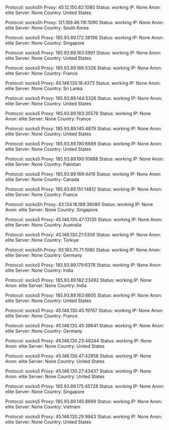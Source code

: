 Protocol: socks5h
Proxy: 45.12.150.82:1080
Status: working
IP: None
Anon: elite
Server: None
Country: United States

Protocol: socks5h
Proxy: 121.169.46.116:1090
Status: working
IP: None
Anon: elite
Server: None
Country: South Korea

Protocol: socks5
Proxy: 185.93.89.172:36198
Status: working
IP: None
Anon: elite
Server: None
Country: Singapore

Protocol: socks5
Proxy: 185.93.89.163:5991
Status: working
IP: None
Anon: elite
Server: None
Country: United States

Protocol: socks5
Proxy: 185.93.89.166:5326
Status: working
IP: None
Anon: elite
Server: None
Country: France

Protocol: socks5
Proxy: 45.146.130.18:4373
Status: working
IP: None
Anon: elite
Server: None
Country: Sri Lanka

Protocol: socks5
Proxy: 185.93.89.144:5326
Status: working
IP: None
Anon: elite
Server: None
Country: United States

Protocol: socks5
Proxy: 185.93.89.183:35576
Status: working
IP: None
Anon: elite
Server: None
Country: France

Protocol: socks5
Proxy: 185.93.89.145:4879
Status: working
IP: None
Anon: elite
Server: None
Country: United States

Protocol: socks5
Proxy: 185.93.89.190:6698
Status: working
IP: None
Anon: elite
Server: None
Country: United States

Protocol: socks5
Proxy: 185.93.89.190:10888
Status: working
IP: None
Anon: elite
Server: None
Country: Pakistan

Protocol: socks5
Proxy: 185.93.89.169:4416
Status: working
IP: None
Anon: elite
Server: None
Country: Canada

Protocol: socks5
Proxy: 185.93.89.151:14812
Status: working
IP: None
Anon: elite
Server: None
Country: France

Protocol: socks5h
Proxy: 43.134.16.188:38080
Status: working
IP: None
Anon: elite
Server: None
Country: Singapore

Protocol: socks5
Proxy: 45.146.130.47:13135
Status: working
IP: None
Anon: elite
Server: None
Country: Australia

Protocol: socks5
Proxy: 45.146.130.21:5309
Status: working
IP: None
Anon: elite
Server: None
Country: Türkiye

Protocol: socks5h
Proxy: 93.183.70.71:1080
Status: working
IP: None
Anon: elite
Server: None
Country: Germany

Protocol: socks5
Proxy: 185.93.89.179:6376
Status: working
IP: None
Anon: elite
Server: None
Country: India

Protocol: socks5
Proxy: 185.93.89.182:23492
Status: working
IP: None
Anon: elite
Server: None
Country: India

Protocol: socks5
Proxy: 185.93.89.163:6605
Status: working
IP: None
Anon: elite
Server: None
Country: United States

Protocol: socks5
Proxy: 45.146.130.45:19767
Status: working
IP: None
Anon: elite
Server: None
Country: France

Protocol: socks5
Proxy: 45.146.130.45:38641
Status: working
IP: None
Anon: elite
Server: None
Country: Germany

Protocol: socks5
Proxy: 45.146.130.23:46244
Status: working
IP: None
Anon: elite
Server: None
Country: United States

Protocol: socks5
Proxy: 45.146.130.47:42856
Status: working
IP: None
Anon: elite
Server: None
Country: United States

Protocol: socks5
Proxy: 45.146.130.27:43437
Status: working
IP: None
Anon: elite
Server: None
Country: United States

Protocol: socks5
Proxy: 185.93.89.175:45728
Status: working
IP: None
Anon: elite
Server: None
Country: Singapore

Protocol: socks5
Proxy: 185.93.89.145:8899
Status: working
IP: None
Anon: elite
Server: None
Country: Vietnam

Protocol: socks5
Proxy: 45.146.130.25:9943
Status: working
IP: None
Anon: elite
Server: None
Country: United States

